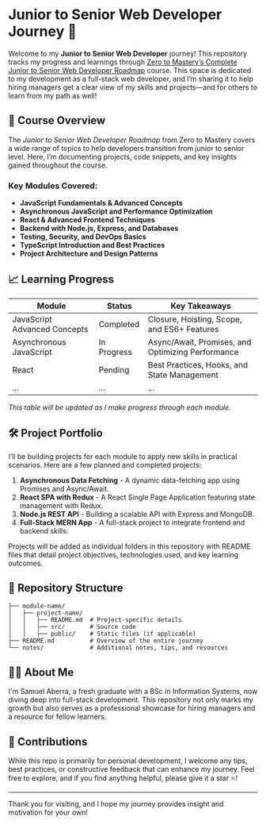 # Junior to Senior Web Developer Journey 🚀

Welcome to my **Junior to Senior Web Developer** journey! This repository tracks my progress and learnings through [Zero to Mastery’s Complete Junior to Senior Web Developer Roadmap](https://zerotomastery.io/courses/junior-to-senior-web-developer-roadmap/) course. This space is dedicated to my development as a full-stack web developer, and I’m sharing it to help hiring managers get a clear view of my skills and projects—and for others to learn from my path as well!

## 📑 Course Overview

The _Junior to Senior Web Developer Roadmap_ from Zero to Mastery covers a wide range of topics to help developers transition from junior to senior level. Here, I’m documenting projects, code snippets, and key insights gained throughout the course.

### Key Modules Covered:

- **JavaScript Fundamentals & Advanced Concepts**
- **Asynchronous JavaScript and Performance Optimization**
- **React & Advanced Frontend Techniques**
- **Backend with Node.js, Express, and Databases**
- **Testing, Security, and DevOps Basics**
- **TypeScript Introduction and Best Practices**
- **Project Architecture and Design Patterns**

## 📈 Learning Progress

| Module                       | Status      | Key Takeaways                                     |
| ---------------------------- | ----------- | ------------------------------------------------- |
| JavaScript Advanced Concepts | Completed   | Closure, Hoisting, Scope, and ES6+ Features       |
| Asynchronous JavaScript      | In Progress | Async/Await, Promises, and Optimizing Performance |
| React                        | Pending     | Best Practices, Hooks, and State Management       |
| ...                          | ...         | ...                                               |

_This table will be updated as I make progress through each module._

## 🛠️ Project Portfolio

I’ll be building projects for each module to apply new skills in practical scenarios. Here are a few planned and completed projects:

1. **Asynchronous Data Fetching** - A dynamic data-fetching app using Promises and Async/Await.
2. **React SPA with Redux** - A React Single Page Application featuring state management with Redux.
3. **Node.js REST API** - Building a scalable API with Express and MongoDB.
4. **Full-Stack MERN App** - A full-stack project to integrate frontend and backend skills.

Projects will be added as individual folders in this repository with README files that detail project objectives, technologies used, and key learning outcomes.

## 📂 Repository Structure

```plaintext
├── module-name/
│   ├── project-name/
│   │   ├── README.md  # Project-specific details
│   │   ├── src/       # Source code
│   │   ├── public/    # Static files (if applicable)
├── README.md          # Overview of the entire journey
└── notes/             # Additional notes, tips, and resources
```

## 👨‍💻 About Me

I'm Samuel Aberra, a fresh graduate with a BSc in Information Systems, now diving deep into full-stack development. This repository not only marks my growth but also serves as a professional showcase for hiring managers and a resource for fellow learners.

## 📢 Contributions

While this repo is primarily for personal development, I welcome any tips, best practices, or constructive feedback that can enhance my journey. Feel free to explore, and if you find anything helpful, please give it a star ⭐!

---

Thank you for visiting, and I hope my journey provides insight and motivation for your own!
